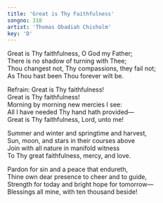 ```yaml
---
title: 'Great is Thy Faithfulness'
songno: 318
artist: 'Thomas Obadiah Chisholm'
key: 'D'
---
```

Great is Thy faithfulness, O God my Father;  
There is no shadow of turning with Thee;  
Thou changest not, Thy compassions, they fail not;  
As Thou hast been Thou forever wilt be.  

Refrain:
Great is Thy faithfulness!  
Great is Thy faithfulness!  
Morning by morning new mercies I see:  
All I have needed Thy hand hath provided—  
Great is Thy faithfulness, Lord, unto me!  

Summer and winter and springtime and harvest,  
Sun, moon, and stars in their courses above  
Join with all nature in manifold witness  
To Thy great faithfulness, mercy, and love.  
  
Pardon for sin and a peace that endureth,  
Thine own dear presence to cheer and to guide,  
Strength for today and bright hope for tomorrow—  
Blessings all mine, with ten thousand beside!  
  
  
